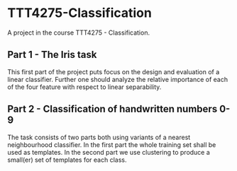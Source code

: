 # TTT4275-Classification

A project in the course TTT4275 - Classification. 

## Part 1 - The Iris task

This first part of the project puts focus on the design and evaluation of a linear classifier. Further one should analyze the relative importance of each of the four feature with respect to linear separability.

## Part 2 - Classification of handwritten numbers 0-9

The task consists of two parts both using variants of a nearest neighbourhood classifier. In the first part the whole training set shall be used as templates. In the second part we use clustering to produce a small(er) set of templates for each class. 